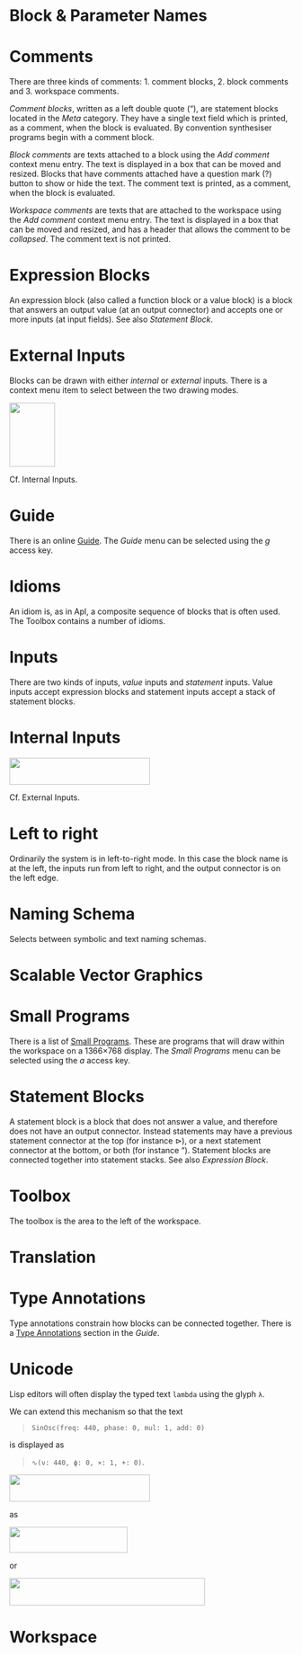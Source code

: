 # Block & Parameter Names

# Comments

There are three kinds of comments: 1. comment blocks, 2. block comments and 3. workspace comments.

_Comment blocks_, written as a left double quote (“), are statement blocks located in the _Meta_ category.
They have a single text field which is printed, as a comment, when the block is evaluated.
By convention synthesiser programs begin with a comment block.

_Block comments_ are texts attached to a block using the _Add comment_ context menu entry.
The text is displayed in a box that can be moved and resized.
Blocks that have comments attached have a question mark (?) button to show or hide the text.
The comment text is printed, as a comment, when the block is evaluated.

_Workspace comments_ are texts that are attached to the workspace using the _Add comment_ context menu entry.
The text is displayed in a box that can be moved and resized, and has a header that allows the comment to be _collapsed_.
The comment text is not printed.

# Expression Blocks

An expression block (also called a function block or a value block) is a block that answers an output value (at an output connector) and accepts one or more inputs (at input fields).
See also _Statement Block_.

# External Inputs

Blocks can be drawn with either _internal_ or _external_ inputs.
There is a context menu item to select between the two drawing modes.

<img src="sw/blksc3/png/SinOsc.external.png" width="81" height="114">

Cf. Internal Inputs.

# Guide

There is an online [Guide](https://rohandrape.net/pub/blksc3/blksc3.html?e=help/guide/--Guide--).
The _Guide_ menu can be selected using the _g_ access key.

# Idioms

An idiom is, as in Apl, a composite sequence of blocks that is often used.
The Toolbox contains a number of idioms.

# Inputs

There are two kinds of inputs, _value_ inputs and _statement_ inputs.
Value inputs accept expression blocks and statement inputs accept a stack of statement blocks.

# Internal Inputs

<img src="sw/blksc3/png/SinOsc.internal.png" width="250" height="48">

Cf. External Inputs.

# Left to right

Ordinarily the system is in left-to-right mode.
In this case the block name is at the left,
the inputs run from left to right,
and the output connector is on the left edge.

# Naming Schema

Selects between symbolic and text naming schemas.

# Scalable Vector Graphics

<!-- ![](sw/blksc3/svg/Why%20Block%20SuperCollider.svg) -->

# Small Programs

There is a list of [Small Programs](https://rohandrape.net/pub/blksc3/blksc3.html?e=help/graph/--Small%20Programs--).
These are programs that will draw within the workspace on a 1366×768 display.
The _Small Programs_ menu can be selected using the _a_ access key.

# Statement Blocks

A statement block is a block that does not answer a value,
and therefore does not have an output connector.
Instead statements may have a previous statement connector at the top (for instance ⊳),
or a next statement connector at the bottom,
or both (for instance “).
Statement blocks are connected together into statement stacks.
See also _Expression Block_.

# Toolbox

The toolbox is the area to the left of the workspace.

# Translation

# Type Annotations

Type annotations constrain how blocks can be connected together.
There is a [Type Annotations](http://blksc3.rohandrape.net/?e=help/guide/2.05%20Type%20Annotations) section in the _Guide_.

# Unicode

Lisp editors will often display the typed text `lambda` using the glyph `λ`.

We can extend this mechanism so that the text

> `SinOsc(freq: 440, phase: 0, mul: 1, add: 0)`

is displayed as

> `∿(ν: 440, ϕ: 0, ×: 1, +: 0)`.

<img src="sw/blksc3/png/SinOsc.internal.png" width="250" height="48">

as

<img src="sw/blksc3/png/SinOsc.internal.text.png" width="210" height="46">

or

<img src="sw/blksc3/png/SinOsc.internal.text.keywords.png" width="348" height="49">

<!-- ![](sw/blksc3/png/SinOsc.internal.X.png) -->

# Workspace
